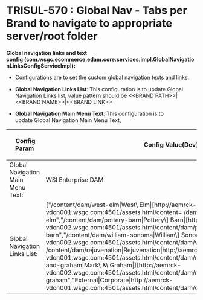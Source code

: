 
    
# TRISUL-570 : Global Nav - Tabs per Brand to navigate to appropriate server/root folder
    
<div class="3D&quot;Section1&quot;">
        
**Global navigation links and text config&nbsp;(com.wsgc.ecommerce.edam.core.services.impl.GlobalNavigationLinksConfigServiceImpl<strong>):</strong>**

<ul>
<li>Configurations are to set the custom global navigation texts and links.</li>
<li><p><strong>Global Navigation Links List</strong>: This&nbsp;configuration is to update Global Navigation Links list, value pattern should be &lt;&lt;BRAND PATH&gt;&gt;|&lt;&lt;BRAND NAME&gt;&gt;|&lt;&lt;BRAND LINK&gt;&gt;</p></li>
<li><strong>Global Navigation Main Menu Text</strong>: This configuration is to update&nbsp;Global Navigation Main Menu Text,</li>
</ul>
<div class="3D&quot;table-wrap&quot;">
<table class="3D&quot;relative-table"  style="">
<colgroup>
<col style="">
<col style="">
<col style="">
<col style="">
<col style="">
</colgroup>
<thead>
<tr>
<th colspan="3D&quot;1&quot;" style="" class="3D&quot;confluenceTh&quot;"><p><span style="" >&nbsp;Config Param</span></p></th>
<th colspan="3D&quot;1&quot;" style="" class="3D&quot;confluenceTh&quot;"><p><span style="" >Config Value(Dev)</span></p></th>
<th colspan="3D&quot;1&quot;" style="" class="3D&quot;confluenceTh&quot;"><p><span style="" >Config Value(QA)</span></p></th>
<th colspan="3D&quot;1&quot;" style="" class="3D&quot;confluenceTh&quot;"><p><span style="" >Config Value(UAT)</span></p></th>
<th colspan="3D&quot;1&quot;" style="" class="3D&quot;confluenceTh&quot;"><p><span style="" >Config Value(PROD)</span></p></th>
</tr>
</thead>
<tbody>
<tr>
<td colspan="3D&quot;1&quot;" style="" class="3D&quot;confluenceTd&quot;">Global Navigation Main Menu Text:</td>
<td colspan="3D&quot;1&quot;" style="" class="3D&quot;confluenceTd&quot;"><p>WSI Enterprise DAM</p></td>
<td colspan="3D&quot;1&quot;" style="" class="3D&quot;confluenceTd&quot;"><p>WSI Enterprise DAM</p></td>
<td colspan="3D&quot;1&quot;" style="" class="3D&quot;confluenceTd&quot;"><p>WSI Enterprise DAM</p></td>
<td colspan="3D&quot;1&quot;" style="" class="3D&quot;confluenceTd&quot;">WSI Enterprise DAM
</td></tr>
<tr>
<td colspan="3D&quot;1&quot;" class="3D&quot;confluenceTd&quot;">Global Navigation Links List:</td>
<td colspan="3D&quot;1&quot;" class="3D&quot;confluenceTd&quot;">["/content/dam/west-elm|West\ Elm|[http://aemrck-vdcn001.wsgc.com:4501/assets.html/content=
/dam/west-elm","/content/dam/pottery-barn|Pottery\] Barn|[http://aemrck-vdcn002.wsgc.com:4501/assets.html/content/dam/pottery-barn","/content/dam/william-sonoma|William\] Sonoma|[http://aemrck-vdcn002.wsgc.com:4501/assets.html/content/dam/william-sonoma","=
/content/dam/rejuvenation|Rejuvenation|http://aemrck-vdcn001.wsgc.com:4501/assets.html/content/dam/rejuvenation","/content/dam/mark-and-graham|Mark\ &amp;\ Graham|][http://aemrck-vdcn002.wsgc.com:4501/assets.html/content/dam/mark-and-graham","External|Corporate|http://aemrck-vdcn001.wsgc.com:4501/assets.html/content/dam/corporate"]</td>
<td colspan="3D&quot;1&quot;" class="3D&quot;confluenceTd&quot;">["/content/dam/west-elm|West\ Elm|[http://aemrck-vicn001.wsgc.com:4501/assets.html/content/dam/west-elm","/content/dam/pottery-barn|Pottery\] Barn|[http://aemrck-vicn002.wsgc.com:4501/assets.html/content/dam/pottery-barn","/content/dam/william-sonoma|William\] Sonoma|[http://aemrck-vicn002.wsgc.com:4501/assets.html/content/dam/william-sonoma","/content/dam/rejuvenation|Rejuvenation|http://aemrck-vicn001.wsgc.com:4501/assets.html/content/dam/rejuvenation","/content/dam/mark-and-graham|Mark\ &amp;\ Graham|][http://aemrck-vicn002.wsgc.com:4501/assets.html/content/dam/mark-and-graham","External|Corporate|http://aemrck-vicn001.wsgc.com:4501/assets.html/content/dam/corporate"]</td>
<td colspan="3D&quot;1&quot;" class="3D&quot;confluenceTd&quot;">["/content/dam/west-elm|West\ Elm|[http://aemsac-vicn001.wsgc.com:4501/assets.html/content/dam/west-elm","/content/dam/pottery-barn|Pottery\] Barn|[http://aemsac-vicn002.wsgc.com:4501/assets.html/content/dam/pottery-barn","/content/dam/william-sonoma|William\] Sonoma|[http://aemsac-vicn002.wsgc.com:4501/assets.html/content/dam/william-sonoma","/content/dam/rejuvenation|Rejuvenation|http://aemsac-vicn001.wsgc.com:4501/assets.html/content/dam/rejuvenation","/content/dam/mark-and-graham|Mark\ &amp;\ Graham|][http://aemsac-vicn002.wsgc.com:4501/assets.html/content/dam/mark-and-graham","External|Corporate|http://aemsac-vicn001.wsgc.com:4501/assets.html/content/dam/corporate"]</td>
<td colspan="3D&quot;1&quot;" class="3D&quot;confluenceTd&quot;">["/content/dam/west-elm|West\ Elm|[http://aemash-vccn001.wsgc.com:4501/assets.html/content/dam/west-elm","/content/dam/pottery-barn|Pottery\] Barn|[http://aemsac-vccn001.wsgc.com:4501/assets.html/content/dam/pottery-barn","/content/dam/william-sonoma|William\] Sonoma|[http://aemsac-vccn001.wsgc.com:4501/assets.html/content/dam/william-sonoma","/content/dam/rejuvenation|Rejuvenation|http://aemash-vccn001.wsgc.com:4501/assets.html/content/dam/rejuvenation","/content/dam/mark-and-graham|Mark\ &amp;\ Graham|][http://aemsac-vccn001.wsgc.com:4501/assets.html/content/dam/mark-and-graham","External|Corporate|http://aemash-vccn001.wsgc.com:4501/assets.html/content/dam/corporate"]</td>
</tr>
</tbody>
</table>
</div></div> 